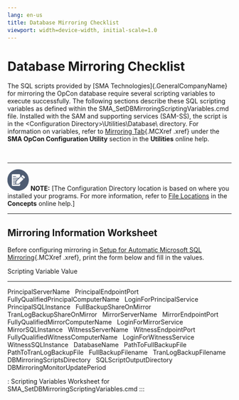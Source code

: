 ```yaml
---
lang: en-us
title: Database Mirroring Checklist
viewport: width=device-width, initial-scale=1.0
---
```


#  Database Mirroring Checklist

The SQL scripts provided by [SMA Technologies]{.GeneralCompanyName} for mirroring the OpCon database require several scripting variables to
execute successfully. The following sections describe these SQL
scripting variables as defined within the
SMA_SetDBMirroringScriptingVariables.cmd file. Installed with the SAM
and supporting services (SAM-SS), the script is in the \<Configuration
Directory\>\\Utilities\\Database\\ directory. For information on
variables, refer to [Mirroring Tab](../Utilities/Graphical-Utilities/SMA-OpCon-Configuration-Utility.md#Mirrorin){.MCXref
.xref} under the **SMA OpCon Configuration Utility** section in the
**Utilities** online help.

 

  ----------------------------------------------------------------------------------------------------------------------------- -----------------------------------------------------------------------------------------------------------------------------------------------------------------------------------------------------------------------------------------------
  ![White pencil/paper icon on gray circular background](../../Resources/Images/note-icon(48x48).png "Note icon")   **NOTE:** [The Configuration Directory location is based on where you installed your programs. For more information, refer to [File Locations](../Concepts/File-Locations.md) in the **Concepts** online help.]
  ----------------------------------------------------------------------------------------------------------------------------- -----------------------------------------------------------------------------------------------------------------------------------------------------------------------------------------------------------------------------------------------

## Mirroring Information Worksheet

Before configuring mirroring in [Setup for Automatic Microsoft SQL Mirroring](Setup-for-Automatic-Microsoft-SQL-Mirroring.md){.MCXref
.xref}, print the form below and fill in the values.

  Scripting Variable                    Value
  ------------------------------------- -------
  PrincipalServerName                    
  PrincipalEndpointPort                  
  FullyQualifiedPrincipalComputerName    
  LoginForPrincipalService               
  PrincipalSQLInstance                   
  FullBackupShareOnMirror                
  TranLogBackupShareOnMirror             
  MirrorServerName                       
  MirrorEndpointPort                     
  FullyQualifiedMirrorComputerName       
  LoginForMirrorService                  
  MirrorSQLInstance                      
  WitnessServerName                      
  WitnessEndpointPort                    
  FullyQualifiedWitnessComputerName      
  LoginForWitnessService                 
  WitnessSQLInstance                     
  DatabaseName                           
  PathToFullBackupFile                   
  PathToTranLogBackupFile                
  FullBackupFilename                     
  TranLogBackupFilename                  
  DBMirroringScriptsDirectory            
  SQLScriptOutputDirectory               
  DBMirroringMonitorUpdatePeriod         

  : Scripting Variables Worksheet for
  SMA_SetDBMirroringScriptingVariables.cmd
:::

 

